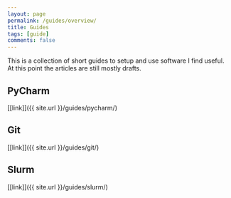 ```yaml
---
layout: page
permalink: /guides/overview/
title: Guides
tags: [guide]
comments: false
---
```


This is a collection of short guides to setup and use software I find useful.
At this point the articles are still mostly drafts.

## PyCharm
[[link]]({{ site.url }}/guides/pycharm/)

## Git
[[link]]({{ site.url }}/guides/git/)

## Slurm
[[link]]({{ site.url }}/guides/slurm/)
